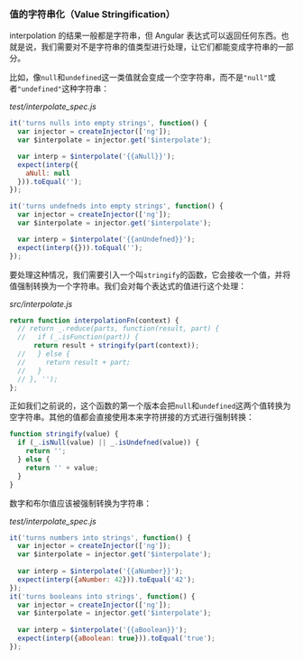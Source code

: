 ### 值的字符串化（Value Stringification）

interpolation 的结果一般都是字符串，但 Angular 表达式可以返回任何东西。也就是说，我们需要对不是字符串的值类型进行处理，让它们都能变成字符串的一部分。

比如，像`null`和`undefined`这一类值就会变成一个空字符串，而不是`"null"`或者`"undefined"`这种字符串：

_test/interpolate\_spec.js_

```js
it('turns nulls into empty strings', function() {
  var injector = createInjector(['ng']);
  var $interpolate = injector.get('$interpolate');

  var interp = $interpolate('{{aNull}}');
  expect(interp({
    aNull: null
  })).toEqual('');
});

it('turns undefneds into empty strings', function() {
  var injector = createInjector(['ng']);
  var $interpolate = injector.get('$interpolate');

  var interp = $interpolate('{{anUndefned}}');
  expect(interp({})).toEqual('');
});
```

要处理这种情况，我们需要引入一个叫`stringify`的函数，它会接收一个值，并将值强制转换为一个字符串。我们会对每个表达式的值进行这个处理：

_src/interpolate.js_

```js
return function interpolationFn(context) {
  // return _.reduce(parts, function(result, part) {
  //   if (_.isFunction(part)) {
      return result + stringify(part(context));
  //   } else {
  //     return result + part;
  //   }
  // }, '');
};
```

正如我们之前说的，这个函数的第一个版本会把`null`和`undefined`这两个值转换为空字符串。其他的值都会直接使用本来字符拼接的方式进行强制转换：

```js
function stringify(value) {
  if (_.isNull(value) || _.isUndefned(value)) {
    return '';
  } else {
    return '' + value;
  }
}
```

数字和布尔值应该被强制转换为字符串：

_test/interpolate\_spec.js_

```js
it('turns numbers into strings', function() {
  var injector = createInjector(['ng']);
  var $interpolate = injector.get('$interpolate');
  
  var interp = $interpolate('{{aNumber}}');
  expect(interp({aNumber: 42})).toEqual('42');
});
it('turns booleans into strings', function() {
  var injector = createInjector(['ng']);
  var $interpolate = injector.get('$interpolate');
  
  var interp = $interpolate('{{aBoolean}}');
  expect(interp({aBoolean: true})).toEqual('true');
});
```



